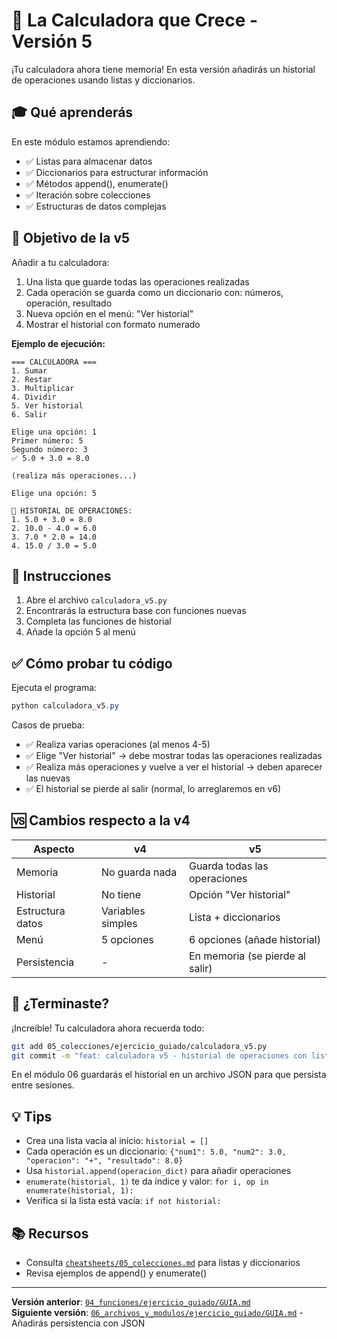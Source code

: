 # 🎯 La Calculadora que Crece - Versión 5

¡Tu calculadora ahora tiene memoria! En esta versión añadirás un historial de operaciones usando listas y diccionarios.

## 🎓 Qué aprenderás

En este módulo estamos aprendiendo:
- ✅ Listas para almacenar datos
- ✅ Diccionarios para estructurar información
- ✅ Métodos append(), enumerate()
- ✅ Iteración sobre colecciones
- ✅ Estructuras de datos complejas

## 🎯 Objetivo de la v5

Añadir a tu calculadora:
1. Una lista que guarde todas las operaciones realizadas
2. Cada operación se guarda como un diccionario con: números, operación, resultado
3. Nueva opción en el menú: "Ver historial"
4. Mostrar el historial con formato numerado

**Ejemplo de ejecución:**
```
=== CALCULADORA ===
1. Sumar
2. Restar
3. Multiplicar
4. Dividir
5. Ver historial
6. Salir

Elige una opción: 1
Primer número: 5
Segundo número: 3
✅ 5.0 + 3.0 = 8.0

(realiza más operaciones...)

Elige una opción: 5

📜 HISTORIAL DE OPERACIONES:
1. 5.0 + 3.0 = 8.0
2. 10.0 - 4.0 = 6.0
3. 7.0 * 2.0 = 14.0
4. 15.0 / 3.0 = 5.0
```

## 📝 Instrucciones

1. Abre el archivo `calculadora_v5.py`
2. Encontrarás la estructura base con funciones nuevas
3. Completa las funciones de historial
4. Añade la opción 5 al menú

## ✅ Cómo probar tu código

Ejecuta el programa:
```powershell
python calculadora_v5.py
```

Casos de prueba:
- ✅ Realiza varias operaciones (al menos 4-5)
- ✅ Elige "Ver historial" → debe mostrar todas las operaciones realizadas
- ✅ Realiza más operaciones y vuelve a ver el historial → deben aparecer las nuevas
- ✅ El historial se pierde al salir (normal, lo arreglaremos en v6)

## 🆚 Cambios respecto a la v4

| Aspecto | v4 | v5 |
|---------|----|----|
| Memoria | No guarda nada | Guarda todas las operaciones |
| Historial | No tiene | Opción "Ver historial" |
| Estructura datos | Variables simples | Lista + diccionarios |
| Menú | 5 opciones | 6 opciones (añade historial) |
| Persistencia | - | En memoria (se pierde al salir) |

## 🚀 ¿Terminaste?

¡Increíble! Tu calculadora ahora recuerda todo:
```bash
git add 05_colecciones/ejercicio_guiado/calculadora_v5.py
git commit -m "feat: calculadora v5 - historial de operaciones con listas y diccionarios"
```

En el módulo 06 guardarás el historial en un archivo JSON para que persista entre sesiones.

## 💡 Tips

- Crea una lista vacía al inicio: `historial = []`
- Cada operación es un diccionario: `{"num1": 5.0, "num2": 3.0, "operacion": "+", "resultado": 8.0}`
- Usa `historial.append(operacion_dict)` para añadir operaciones
- `enumerate(historial, 1)` te da índice y valor: `for i, op in enumerate(historial, 1):`
- Verifica si la lista está vacía: `if not historial:`

## 📚 Recursos

- Consulta [`cheatsheets/05_colecciones.md`](../../cheatsheets/05_colecciones.md) para listas y diccionarios
- Revisa ejemplos de append() y enumerate()

---

**Versión anterior**: [`04_funciones/ejercicio_guiado/GUIA.md`](../../04_funciones/ejercicio_guiado/GUIA.md)  
**Siguiente versión**: [`06_archivos_y_modulos/ejercicio_guiado/GUIA.md`](../../06_archivos_y_modulos/ejercicio_guiado/GUIA.md) - Añadirás persistencia con JSON
